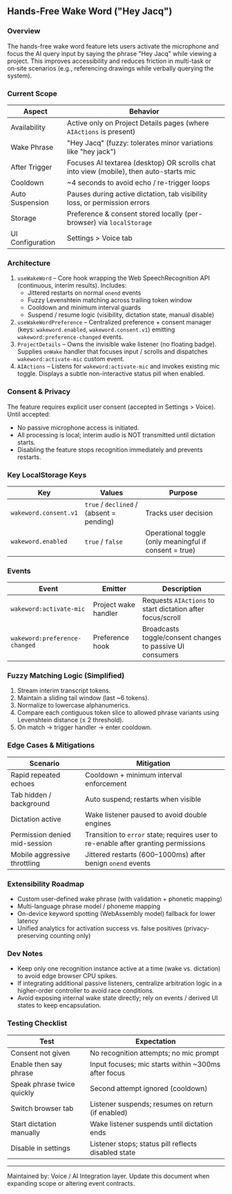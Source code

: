 ## Hands-Free Wake Word ("Hey Jacq")

### Overview

The hands-free wake word feature lets users activate the microphone and focus the AI query input by saying the phrase "Hey Jacq" while viewing a project. This improves accessibility and reduces friction in multi-task or on‑site scenarios (e.g., referencing drawings while verbally querying the system).

### Current Scope

| Aspect           | Behavior                                                                               |
| ---------------- | -------------------------------------------------------------------------------------- |
| Availability     | Active only on Project Details pages (where `AIActions` is present)                    |
| Wake Phrase      | "Hey Jacq" (fuzzy: tolerates minor variations like "hey jack")                         |
| After Trigger    | Focuses AI textarea (desktop) OR scrolls chat into view (mobile), then auto-starts mic |
| Cooldown         | ~4 seconds to avoid echo / re-trigger loops                                            |
| Auto Suspension  | Pauses during active dictation, tab visibility loss, or permission errors              |
| Storage          | Preference & consent stored locally (per-browser) via `localStorage`                   |
| UI Configuration | Settings > Voice tab                                                                   |

### Architecture

1. `useWakeWord` – Core hook wrapping the Web SpeechRecognition API (continuous, interim results). Includes:
   - Jittered restarts on normal `onend` events
   - Fuzzy Levenshtein matching across trailing token window
   - Cooldown and minimum interval guards
   - Suspend / resume logic (visibility, dictation state, manual disable)
2. `useWakeWordPreference` – Centralized preference + consent manager (keys: `wakeword.enabled`, `wakeword.consent.v1`) emitting `wakeword:preference-changed` events.
3. `ProjectDetails` – Owns the invisible wake listener (no floating badge). Supplies `onWake` handler that focuses input / scrolls and dispatches `wakeword:activate-mic` custom event.
4. `AIActions` – Listens for `wakeword:activate-mic` and invokes existing mic toggle. Displays a subtle non-interactive status pill when enabled.

### Consent & Privacy

The feature requires explicit user consent (accepted in Settings > Voice). Until accepted:

- No passive microphone access is initiated.
- All processing is local; interim audio is NOT transmitted until dictation starts.
- Disabling the feature stops recognition immediately and prevents restarts.

### Key LocalStorage Keys

| Key                   | Values                                   | Purpose                                                |
| --------------------- | ---------------------------------------- | ------------------------------------------------------ |
| `wakeword.consent.v1` | `true` / `declined` / (absent = pending) | Tracks user decision                                   |
| `wakeword.enabled`    | `true` / `false`                         | Operational toggle (only meaningful if consent = true) |

### Events

| Event                         | Emitter              | Description                                                |
| ----------------------------- | -------------------- | ---------------------------------------------------------- |
| `wakeword:activate-mic`       | Project wake handler | Requests `AIActions` to start dictation after focus/scroll |
| `wakeword:preference-changed` | Preference hook      | Broadcasts toggle/consent changes to passive UI consumers  |

### Fuzzy Matching Logic (Simplified)

1. Stream interim transcript tokens.
2. Maintain a sliding tail window (last ~6 tokens).
3. Normalize to lowercase alphanumerics.
4. Compare each contiguous token slice to allowed phrase variants using Levenshtein distance (≤ 2 threshold).
5. On match → trigger handler → enter cooldown.

### Edge Cases & Mitigations

| Scenario                      | Mitigation                                                                         |
| ----------------------------- | ---------------------------------------------------------------------------------- |
| Rapid repeated echoes         | Cooldown + minimum interval enforcement                                            |
| Tab hidden / background       | Auto suspend; restarts when visible                                                |
| Dictation active              | Wake listener paused to avoid double engines                                       |
| Permission denied mid-session | Transition to `error` state; requires user to re-enable after granting permissions |
| Mobile aggressive throttling  | Jittered restarts (600–1000ms) after benign `onend` events                         |

### Extensibility Roadmap

- Custom user-defined wake phrase (with validation + phonetic mapping)
- Multi-language phrase model / phoneme mapping
- On-device keyword spotting (WebAssembly model) fallback for lower latency
- Unified analytics for activation success vs. false positives (privacy-preserving counting only)

### Dev Notes

- Keep only one recognition instance active at a time (wake vs. dictation) to avoid edge browser CPU spikes.
- If integrating additional passive listeners, centralize arbitration logic in a higher-order controller to avoid race conditions.
- Avoid exposing internal wake state directly; rely on events / derived UI states to keep encapsulation.

### Testing Checklist

| Test                       | Expectation                                         |
| -------------------------- | --------------------------------------------------- |
| Consent not given          | No recognition attempts; no mic prompt              |
| Enable then say phrase     | Input focuses; mic starts within ~300ms after focus |
| Speak phrase twice quickly | Second attempt ignored (cooldown)                   |
| Switch browser tab         | Listener suspends; resumes on return (if enabled)   |
| Start dictation manually   | Wake listener suspends until dictation ends         |
| Disable in settings        | Listener stops; status pill reflects disabled state |

---

Maintained by: Voice / AI Integration layer. Update this document when expanding scope or altering event contracts.
